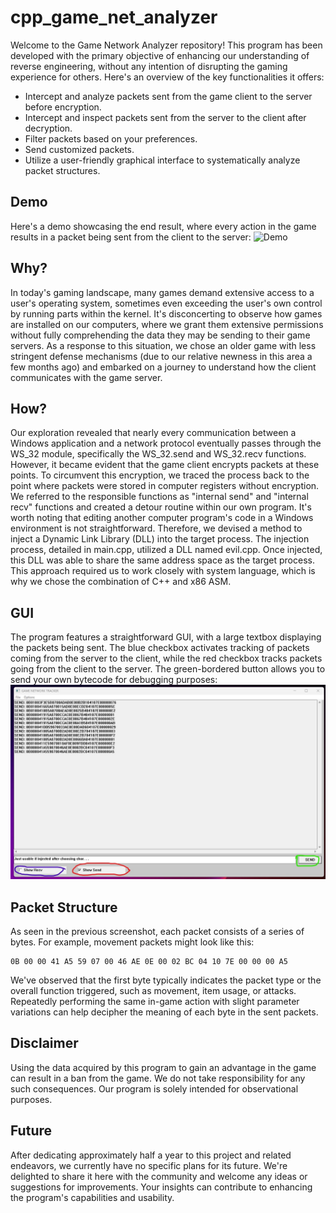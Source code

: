# cpp_game_net_analyzer
Welcome to the Game Network Analyzer repository! This program has been developed with the primary objective of enhancing our understanding of reverse engineering, without any intention of disrupting the gaming experience for others. Here's an overview of the key functionalities it offers:
* Intercept and analyze packets sent from the game client to the server before encryption.
* Intercept and inspect packets sent from the server to the client after decryption.
* Filter packets based on your preferences.
* Send customized packets.
* Utilize a user-friendly graphical interface to systematically analyze packet structures.

## Demo
Here's a demo showcasing the end result, where every action in the game results in a packet being sent from the client to the server:
![Demo](images/demo.gif)

## Why?
In today's gaming landscape, many games demand extensive access to a user's operating system, sometimes even exceeding the user's own control by running parts within the kernel. It's disconcerting to observe how games are installed on our computers, where we grant them extensive permissions without fully comprehending the data they may be sending to their game servers. As a response to this situation, we chose an older game with less stringent defense mechanisms (due to our relative newness in this area a few months ago) and embarked on a journey to understand how the client communicates with the game server.

## How?
Our exploration revealed that nearly every communication between a Windows application and a network protocol eventually passes through the WS_32 module, specifically the WS_32.send and WS_32.recv functions. However, it became evident that the game client encrypts packets at these points. To circumvent this encryption, we traced the process back to the point where packets were stored in computer registers without encryption. We referred to the responsible functions as "internal send" and "internal recv" functions and created a detour routine within our own program. It's worth noting that editing another computer program's code in a Windows environment is not straightforward. Therefore, we devised a method to inject a Dynamic Link Library (DLL) into the target process. The injection process, detailed in main.cpp, utilized a DLL named evil.cpp. Once injected, this DLL was able to share the same address space as the target process. This approach required us to work closely with system language, which is why we chose the combination of C++ and x86 ASM.

## GUI
The program features a straightforward GUI, with a large textbox displaying the packets being sent. The blue checkbox activates tracking of packets coming from the server to the client, while the red checkbox tracks packets going from the client to the server. The green-bordered button allows you to send your own bytecode for debugging purposes:
![GUI](images/screen1.jpg)

## Packet Structure
As seen in the previous screenshot, each packet consists of a series of bytes. For example, movement packets might look like this:
```
0B 00 00 41 A5 59 07 00 46 AE 0E 00 02 BC 04 10 7E 00 00 00 A5
```
We've observed that the first byte typically indicates the packet type or the overall function triggered, such as movement, item usage, or attacks. Repeatedly performing the same in-game action with slight parameter variations can help decipher the meaning of each byte in the sent packets.

## Disclaimer
Using the data acquired by this program to gain an advantage in the game can result in a ban from the game. We do not take responsibility for any such consequences. Our program is solely intended for observational purposes.

## Future
After dedicating approximately half a year to this project and related endeavors, we currently have no specific plans for its future. We're delighted to share it here with the community and welcome any ideas or suggestions for improvements. Your insights can contribute to enhancing the program's capabilities and usability.
